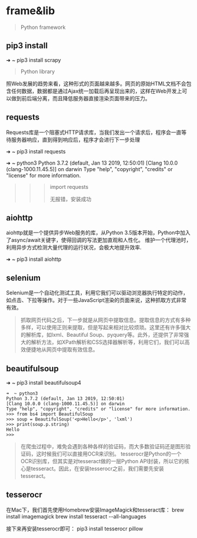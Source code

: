 # frame&lib

> Python framework

## pip3 install

➜ ~ pip3 install scrapy

> Python library

照Web发展的趋势来看，这种形式的页面越来越多。网页的原始HTML文档不会包含任何数据，数据都是通过Ajax统一加载后再呈现出来的，这样在Web开发上可以做到前后端分离，而且降低服务器直接渲染页面带来的压力。

## requests

Requests库是一个阻塞式HTTP请求库，当我们发出一个请求后，程序会一直等待服务器响应，直到得到响应后，程序才会进行下一步处理

➜ ~ pip3 install requests

➜ ~ python3 Python 3.7.2 \(default, Jan 13 2019, 12:50:01\) \[Clang 10.0.0 \(clang-1000.11.45.5\)\] on darwin Type "help", "copyright", "credits" or "license" for more information.

> > > import requests
> > >
> > > 无报错，安装成功

## aiohttp

aiohttp就是一个提供异步Web服务的库，从Python 3.5版本开始，Python中加入了async/await关键字，使得回调的写法更加直观和人性化。 维护一个代理池时，利用异步方式检测大量代理的运行状况，会极大地提升效率.

➜ ~ pip3 install aiohttp

## selenium

Selenium是一个自动化测试工具，利用它我们可以驱动浏览器执行特定的动作，如点击、下拉等操作。对于一些JavaScript渲染的页面来说，这种抓取方式非常有效。

> 抓取网页代码之后，下一步就是从网页中提取信息。提取信息的方式有多种多样，可以使用正则来提取，但是写起来相对比较烦琐。这里还有许多强大的解析库，如lxml、Beautiful Soup、pyquery等。此外，还提供了非常强大的解析方法，如XPath解析和CSS选择器解析等，利用它们，我们可以高效便捷地从网页中提取有效信息。

## beautifulsoup

➜ ~ pip3 install beautifulsoup4

```text
➜  ~ python3
Python 3.7.2 (default, Jan 13 2019, 12:50:01)
[Clang 10.0.0 (clang-1000.11.45.5)] on darwin
Type "help", "copyright", "credits" or "license" for more information.
>>> from bs4 import BeautifulSoup
>>> soup = BeautifulSoup('<p>Hello</p>', 'lxml')
>>> print(soup.p.string)
Hello
>>>
```

> 在爬虫过程中，难免会遇到各种各样的验证码，而大多数验证码还是图形验证码，这时候我们可以直接用OCR来识别。 tesserocr是Python的一个OCR识别库，但其实是对tesseract做的一层Python API封装，所以它的核心是tesseract。因此，在安装tesserocr之前，我们需要先安装tesseract。

## tesserocr

在Mac下，我们首先使用Homebrew安装ImageMagick和tesseract库： brew install imagemagick brew install tesseract --all-languages

接下来再安装tesserocr即可： pip3 install tesserocr pillow

